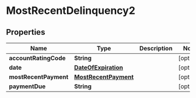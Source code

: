 

# MostRecentDelinquency2


## Properties

| Name | Type | Description | Notes |
|------------ | ------------- | ------------- | -------------|
|**accountRatingCode** | **String** |  |  [optional] |
|**date** | [**DateOfExpiration**](DateOfExpiration.md) |  |  [optional] |
|**mostRecentPayment** | [**MostRecentPayment**](MostRecentPayment.md) |  |  [optional] |
|**paymentDue** | **String** |  |  [optional] |



